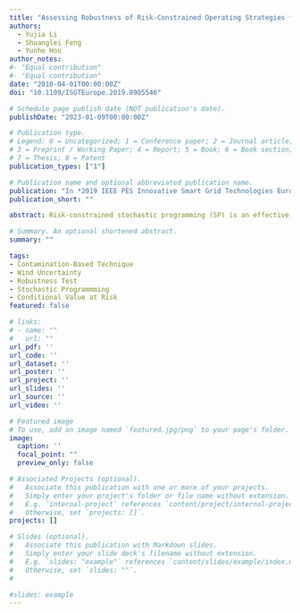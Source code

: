 ```yaml
---
title: "Assessing Robustness of Risk-Constrained Operating Strategies for Power Systems with Renewables by Contamination-Based Technique"
authors:
  - Yujia Li
  - Shuanglei Feng
  - Yunhe Hou
author_notes:
#- "Equal contribution"
#- "Equal contribution"
date: "2010-04-01T00:00:00Z"
doi: "10.1109/ISGTEurope.2019.8905546"

# Schedule page publish date (NOT publication's date).
publishDate: "2023-01-09T00:00:00Z"

# Publication type.
# Legend: 0 = Uncategorized; 1 = Conference paper; 2 = Journal article;
# 3 = Preprint / Working Paper; 4 = Report; 5 = Book; 6 = Book section;
# 7 = Thesis; 8 = Patent
publication_types: ["1"]

# Publication name and optional abbreviated publication name.
publication: "In *2019 IEEE PES Innovative Smart Grid Technologies Europe (ISGT-Europe)*"
publication_short: ""

abstract: Risk-constrained stochastic programming (SP) is an effective tool to cope with the increasing uncertainty renewable energy resources (RESs) bring in look-ahead dispatch (LAD). However, since the solutions of SP are dependent on characteristics of uncertain RESs, inaccurate predication of RESs significantly influences the LAD strategies. This paper proposes a contamination-based technique (CBT) to evaluate the robustness of a dispatch strategy against inaccurate RESs predication. Without loss of generality, the proposed CBT is used in a two-stage CVaR-constrained stochastic program, where the first stage optimizes a strategy based on the original inaccurate predication and the second stage corrects this strategy by contaminating the first-stage inaccurate predication with updated information. The robustness of a strategy against the inaccurate predication is quantified by this method and, furthermore, the sensitivities of some critical parameters, such as penetration level of RESs and system flexibility, are analyzed. Case study validates the feasibility of proposed method.

# Summary. An optional shortened abstract.
summary: ""

tags:
- Contamination-Based Technique
- Wind Uncertainty
- Robustness Test
- Stochastic Programmming
- Conditional Value at Risk
featured: false

# links:
# - name: ""
#   url: ""
url_pdf: ''
url_code: ''
url_dataset: ''
url_poster: ''
url_project: ''
url_slides: ''
url_source: ''
url_video: ''

# Featured image
# To use, add an image named `featured.jpg/png` to your page's folder. 
image:
  caption: ''
  focal_point: ""
  preview_only: false

# Associated Projects (optional).
#   Associate this publication with one or more of your projects.
#   Simply enter your project's folder or file name without extension.
#   E.g. `internal-project` references `content/project/internal-project/index.md`.
#   Otherwise, set `projects: []`.
projects: []

# Slides (optional).
#   Associate this publication with Markdown slides.
#   Simply enter your slide deck's filename without extension.
#   E.g. `slides: "example"` references `content/slides/example/index.md`.
#   Otherwise, set `slides: ""`.
#  

#slides: example
---
```


